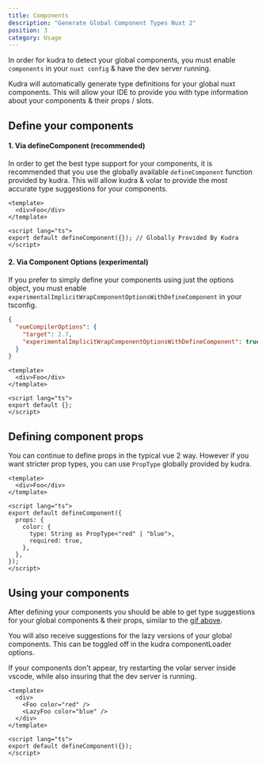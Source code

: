 ```yaml
---
title: Components
description: "Generate Global Component Types Nuxt 2"
position: 3
category: Usage
---
```


<alert type="warning">

In order for kudra to detect your global components, you must enable `components` in your `nuxt config`
& have the dev server running.

</alert>

<gif src="./demo/components.gif" id="demo"></gif>

Kudra will automatically generate type definitions for your global nuxt components. This will allow
your IDE to provide you with type information about your components & their props / slots.

## Define your components

#### 1. Via defineComponent (recommended)

In order to get the best type support for your components, it is recommended that you use the
globally available `defineComponent` function provided by kudra. This will allow kudra & volar
to provide the most accurate type suggestions for your components.

```vue [components/foo.vue]
<template>
  <div>Foo</div>
</template>

<script lang="ts">
export default defineComponent({}); // Globally Provided By Kudra
</script>
```

#### 2. Via Component Options (experimental)

If you prefer to simply define your components using just the options object,
you must enable `experimentalImplicitWrapComponentOptionsWithDefineComponent` in your tsconfig.

```json [tsconfig.json]
{
  "vueCompilerOptions": {
    "target": 2.7,
    "experimentalImplicitWrapComponentOptionsWithDefineComponent": true
  }
}
```

```vue [components/foo.vue]
<template>
  <div>Foo</div>
</template>

<script lang="ts">
export default {};
</script>
```

## Defining component props

You can continue to define props in the typical vue 2 way. However if you want stricter prop types,
you can use `PropType` globally provided by kudra.

```vue [components/foo.vue]
<template>
  <div>Foo</div>
</template>

<script lang="ts">
export default defineComponent({
  props: {
    color: {
      type: String as PropType<"red" | "blue">,
      required: true,
    },
  },
});
</script>
```

## Using your components

After defining your components you should be able to get type suggestions for your global components & their props, similar to the [gif above](components#demo).

You will also receive suggestions for the lazy versions of your global components. This can be toggled off in the
kudra componentLoader options.

If your components don't appear, try restarting the volar server inside
vscode, while also insuring that the dev server is running.

```vue [pages/index.vue]
<template>
  <div>
    <Foo color="red" />
    <LazyFoo color="blue" />
  </div>
</template>

<script lang="ts">
export default defineComponent({});
</script>
```
